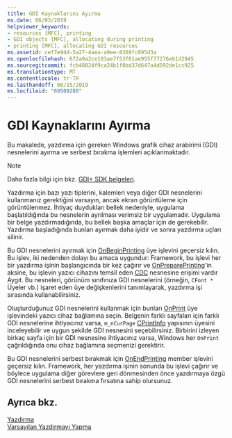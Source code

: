 ```yaml
---
title: GDI Kaynaklarını Ayırma
ms.date: 06/03/2019
helpviewer_keywords:
- resources [MFC], printing
- GDI objects [MFC], allocating during printing
- printing [MFC], allocating GDI resources
ms.assetid: cef7e94d-5a27-4aea-a9ee-8369fc895d3a
ms.openlocfilehash: 672a9a2ce103ae7f53f61ae955f77276eb1d2945
ms.sourcegitcommit: fcb48824f9ca24b1f8bd37d647a4d592de1cc925
ms.translationtype: MT
ms.contentlocale: tr-TR
ms.lasthandoff: 08/15/2019
ms.locfileid: "69509280"
---
```

# <a name="allocating-gdi-resources"></a>GDI Kaynaklarını Ayırma

Bu makalede, yazdırma için gereken Windows grafik cihaz arabirimi (GDI) nesnelerini ayırma ve serbest bırakma işlemleri açıklanmaktadır.

> [!NOTE]
>  Daha fazla bilgi için bkz. [GDI+ SDK belgeleri](/windows/win32/gdiplus/-gdiplus-gdi-start).

Yazdırma için bazı yazı tiplerini, kalemleri veya diğer GDI nesnelerini kullanmanız gerektiğini varsayın, ancak ekran görüntüleme için görüntülenmez. İhtiyaç duydukları bellek nedeniyle, uygulama başlatıldığında bu nesnelerin ayrılması verimsiz bir uygulamadır. Uygulama bir belge yazdırmadığında, bu bellek başka amaçlar için de gerekebilir. Yazdırma başladığında bunları ayırmak daha iyidir ve sonra yazdırma uçları silinir.

Bu GDI nesnelerini ayırmak için [OnBeginPrinting](../mfc/reference/cview-class.md#onbeginprinting) üye işlevini geçersiz kılın. Bu işlev, iki nedenden dolayı bu amaca uygundur: Framework, bu işlevi her bir yazdırma işinin başlangıcında bir kez çağırır ve [OnPreparePrinting](../mfc/reference/cview-class.md#onprepareprinting)'in aksine, bu işlevin yazıcı cihazını temsil eden [CDC](../mfc/reference/cdc-class.md) nesnesine erişimi vardır Aygıt. Bu nesneleri, görünüm sınıfınıza GDI nesnelerini (örneğin, `CFont *` Üyeler vb.) işaret eden üye değişkenlerini tanımlayarak, yazdırma işi sırasında kullanabilirsiniz.

Oluşturduğunuz GDI nesnelerini kullanmak için bunları [OnPrint](../mfc/reference/cview-class.md#onprint) üye işlevindeki yazıcı cihaz bağlamına seçin. Belgenin farklı sayfaları için farklı GDI nesnelerine ihtiyacınız varsa, `m_nCurPage` [CPrintInfo](../mfc/reference/cprintinfo-structure.md) yapısının üyesini inceleyebilir ve uygun şekilde GDI nesnesini seçebilirsiniz. Birbirini izleyen birkaç sayfa için bir GDI nesnesine ihtiyacınız varsa, Windows her `OnPrint` çağrıldığında onu cihaz bağlamına seçmenizi gerektirir.

Bu GDI nesnelerini serbest bırakmak için [OnEndPrinting](../mfc/reference/cview-class.md#onendprinting) member işlevini geçersiz kılın. Framework, her yazdırma işinin sonunda bu işlevi çağırır ve böylece uygulama diğer görevlere geri dönmesinden önce yazdırmaya özgü GDI nesnelerini serbest bırakma fırsatına sahip olursunuz.

## <a name="see-also"></a>Ayrıca bkz.

[Yazdırma](../mfc/printing.md)<br/>
[Varsayılan Yazdırmayı Yapma](../mfc/how-default-printing-is-done.md)

